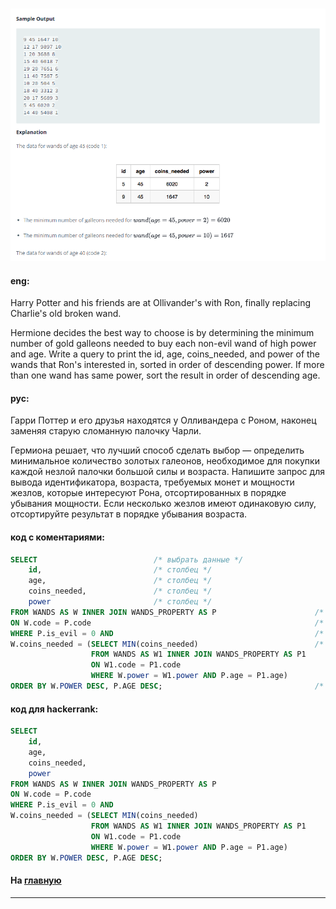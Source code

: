 ### 

<img src="./art/51.png" alt="solution" >

#### eng:
Harry Potter and his friends are at Ollivander's with Ron, finally replacing Charlie's old broken wand.

Hermione decides the best way to choose is by determining the minimum number of gold galleons needed to buy each 
non-evil wand of high power and age. Write a query to print the id, age, coins_needed, and power of the wands that 
Ron's interested in, sorted in order of descending power. If more than one wand has same power, sort the result in 
order of descending age.   


#### рус:
Гарри Поттер и его друзья находятся у Олливандера с Роном, наконец заменяя старую сломанную палочку Чарли.

Гермиона решает, что лучший способ сделать выбор — определить минимальное количество золотых галеонов, необходимое 
для покупки каждой незлой палочки большой силы и возраста. Напишите запрос для вывода идентификатора, возраста, 
требуемых монет и мощности жезлов, которые интересуют Рона, отсортированных в порядке убывания мощности. Если 
несколько жезлов имеют одинаковую силу, отсортируйте результат в порядке убывания возраста.   


#### код с коментариями:
```sql
SELECT                          /* выбрать данные */
    id,                         /* столбец */
    age,                        /* столбец */
    coins_needed,               /* столбец */
    power                       /* столбец */
FROM WANDS AS W INNER JOIN WANDS_PROPERTY AS P                      /* из таблицы объединенной с таблицей */
ON W.code = P.code                                                  /* по столбцу */
WHERE P.is_evil = 0 AND                                             /* где условие1 и */
W.coins_needed = (SELECT MIN(coins_needed)                          /* условие 2 */
                  FROM WANDS AS W1 INNER JOIN WANDS_PROPERTY AS P1  
                  ON W1.code = P1.code                              
                  WHERE W.power = W1.power AND P.age = P1.age)      
ORDER BY W.POWER DESC, P.AGE DESC;                                  /* отсортировать по */
```

#### код для hackerrank:
```sql
SELECT 
    id, 
    age, 
    coins_needed, 
    power
FROM WANDS AS W INNER JOIN WANDS_PROPERTY AS P
ON W.code = P.code
WHERE P.is_evil = 0 AND
W.coins_needed = (SELECT MIN(coins_needed)
                  FROM WANDS AS W1 INNER JOIN WANDS_PROPERTY AS P1 
                  ON W1.code = P1.code
                  WHERE W.power = W1.power AND P.age = P1.age)
ORDER BY W.POWER DESC, P.AGE DESC;
```


#### На [главную](https://github.com/BEPb/hackerrank_sql#readme)

---